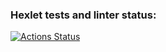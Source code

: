 ### Hexlet tests and linter status:
[![Actions Status](https://github.com/Doomshap/data-analytics-project-100/actions/workflows/hexlet-check.yml/badge.svg)](https://github.com/Doomshap/data-analytics-project-100/actions)